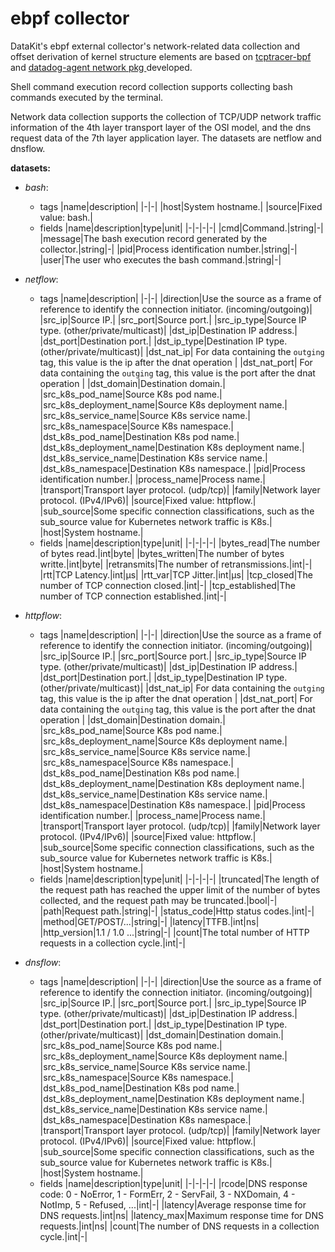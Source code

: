 # ebpf collector

DataKit's ebpf external collector's network-related data collection and offset derivation of kernel structure elements are based on [tcptracer-bpf](https://github.com/weaveworks/tcptracer-bpf) and [datadog-agent network pkg ](https://github.com/DataDog/datadog-agent/tree/main/pkg/network) developed.

Shell command execution record collection supports collecting bash commands executed by the terminal.

Network data collection supports the collection of TCP/UDP network traffic information of the 4th layer transport layer of the OSI model, and the dns request data of the 7th layer application layer. The datasets are netflow and dnsflow.

**datasets:**

- *bash*:
  - tags
    |name|description|
    |-|-|
    |host|System hostname.|
    |source|Fixed value: bash.|
  - fields
    |name|description|type|unit|
    |-|-|-|-|
    |cmd|Command.|string|-|
    |message|The bash execution record generated by the collector.|string|-|
    |pid|Process identification number.|string|-|
    |user|The user who executes the bash command.|string|-|

- *netflow*:
  - tags
    |name|description|
    |-|-|
    |direction|Use the source as a frame of reference to identify the connection initiator. (incoming/outgoing)|
    |src_ip|Source IP.|
    |src_port|Source port.|
    |src_ip_type|Source IP type. (other/private/multicast)|
    |dst_ip|Destination IP address.|
    |dst_port|Destination port.|
    |dst_ip_type|Destination IP type. (other/private/multicast)|
    |dst_nat_ip| For data containing the `outging` tag, this value is the ip after the dnat operation |
    |dst_nat_port| For data containing the `outging` tag, this value is the port after the dnat operation |
    |dst_domain|Destination domain.|
    |src_k8s_pod_name|Source K8s pod name.|
    |src_k8s_deployment_name|Source K8s deployment name.|
    |src_k8s_service_name|Source K8s service name.|
    |src_k8s_namespace|Source K8s namespace.|
    |dst_k8s_pod_name|Destination K8s pod name.|
    |dst_k8s_deployment_name|Destination K8s deployment name.|
    |dst_k8s_service_name|Destination K8s service name.|
    |dst_k8s_namespace|Destination K8s namespace.|
    |pid|Process identification number.|
    |process_name|Process name.|
    |transport|Transport layer protocol. (udp/tcp)|
    |family|Network layer protocol. (IPv4/IPv6)|
    |source|Fixed value: httpflow.|
    |sub_source|Some specific connection classifications, such as the sub_source value for Kubernetes network traffic is K8s.|
    |host|System hostname.|
  - fields
    |name|description|type|unit|
    |-|-|-|-|
    |bytes_read|The number of bytes read.|int|byte|
    |bytes_written|The number of bytes writte.|int|byte|
    |retransmits|The number of retransmissions.|int|-|
    |rtt|TCP Latency.|int|μs|
    |rtt_var|TCP Jitter.|int|μs|
    |tcp_closed|The number of TCP connection closed.|int|-|
    |tcp_established|The number of TCP connection established.|int|-|

- *httpflow*:
  - tags
    |name|description|
    |-|-|
    |direction|Use the source as a frame of reference to identify the connection initiator. (incoming/outgoing)|
    |src_ip|Source IP.|
    |src_port|Source port.|
    |src_ip_type|Source IP type. (other/private/multicast)|
    |dst_ip|Destination IP address.|
    |dst_port|Destination port.|
    |dst_ip_type|Destination IP type. (other/private/multicast)|
    |dst_nat_ip| For data containing the `outging` tag, this value is the ip after the dnat operation |
    |dst_nat_port| For data containing the `outging` tag, this value is the port after the dnat operation |
    |dst_domain|Destination domain.|
    |src_k8s_pod_name|Source K8s pod name.|
    |src_k8s_deployment_name|Source K8s deployment name.|
    |src_k8s_service_name|Source K8s service name.|
    |src_k8s_namespace|Source K8s namespace.|
    |dst_k8s_pod_name|Destination K8s pod name.|
    |dst_k8s_deployment_name|Destination K8s deployment name.|
    |dst_k8s_service_name|Destination K8s service name.|
    |dst_k8s_namespace|Destination K8s namespace.|
    |pid|Process identification number.|
    |process_name|Process name.|
    |transport|Transport layer protocol. (udp/tcp)|
    |family|Network layer protocol. (IPv4/IPv6)|
    |source|Fixed value: httpflow.|
    |sub_source|Some specific connection classifications, such as the sub_source value for Kubernetes network traffic is K8s.|
    |host|System hostname.|
  - fields
    |name|description|type|unit|
    |-|-|-|-|
    |truncated|The length of the request path has reached the upper limit of the number of bytes collected, and the request path may be truncated.|bool|-|
    |path|Request path.|string|-|
    |status_code|Http status codes.|int|-|
    |method|GET/POST/...|string|-|
    |latency|TTFB.|int|ns|
    |http_version|1.1 / 1.0 ...|string|-|
    |count|The total number of HTTP requests in a collection cycle.|int|-|

- *dnsflow*:
  - tags
    |name|description|
    |-|-|
    |direction|Use the source as a frame of reference to identify the connection initiator. (incoming/outgoing)|
    |src_ip|Source IP.|
    |src_port|Source port.|
    |src_ip_type|Source IP type. (other/private/multicast)|
    |dst_ip|Destination IP address.|
    |dst_port|Destination port.|
    |dst_ip_type|Destination IP type. (other/private/multicast)|
    |dst_domain|Destination domain.|
    |src_k8s_pod_name|Source K8s pod name.|
    |src_k8s_deployment_name|Source K8s deployment name.|
    |src_k8s_service_name|Source K8s service name.|
    |src_k8s_namespace|Source K8s namespace.|
    |dst_k8s_pod_name|Destination K8s pod name.|
    |dst_k8s_deployment_name|Destination K8s deployment name.|
    |dst_k8s_service_name|Destination K8s service name.|
    |dst_k8s_namespace|Destination K8s namespace.|
    |transport|Transport layer protocol. (udp/tcp)|
    |family|Network layer protocol. (IPv4/IPv6)|
    |source|Fixed value: httpflow.|
    |sub_source|Some specific connection classifications, such as the sub_source value for Kubernetes network traffic is K8s.|
    |host|System hostname.|
  - fields
    |name|description|type|unit|
    |-|-|-|-|
    |rcode|DNS response code: 0 - NoError, 1 - FormErr, 2 - ServFail, 3 - NXDomain, 4 - NotImp, 5 - Refused, ...|int|-|
    |latency|Average response time for DNS requests.|int|ns|
    |latency_max|Maximum response time for DNS requests.|int|ns|
    |count|The number of DNS requests in a collection cycle.|int|-|
